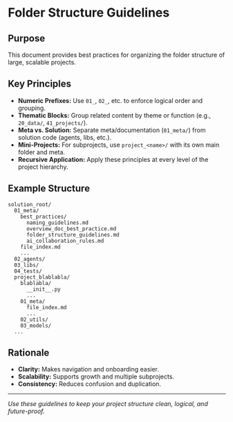 # Folder Structure Guidelines

## Purpose
This document provides best practices for organizing the folder structure of large, scalable projects.

## Key Principles
- **Numeric Prefixes:** Use `01_`, `02_`, etc. to enforce logical order and grouping.
- **Thematic Blocks:** Group related content by theme or function (e.g., `20_data/`, `41_projects/`).
- **Meta vs. Solution:** Separate meta/documentation (`01_meta/`) from solution code (agents, libs, etc.).
- **Mini-Projects:** For subprojects, use `project_<name>/` with its own main folder and meta.
- **Recursive Application:** Apply these principles at every level of the project hierarchy.

## Example Structure
```
solution_root/
  01_meta/
    best_practices/
      naming_guidelines.md
      overview_doc_best_practice.md
      folder_structure_guidelines.md
      ai_collaboration_rules.md
    file_index.md
    ...
  02_agents/
  03_libs/
  04_tests/
  project_blablabla/
    blablabla/
      __init__.py
      ...
    01_meta/
      file_index.md
      ...
    02_utils/
    03_models/
  ...
```

## Rationale
- **Clarity:** Makes navigation and onboarding easier.
- **Scalability:** Supports growth and multiple subprojects.
- **Consistency:** Reduces confusion and duplication.

---
*Use these guidelines to keep your project structure clean, logical, and future-proof.* 
